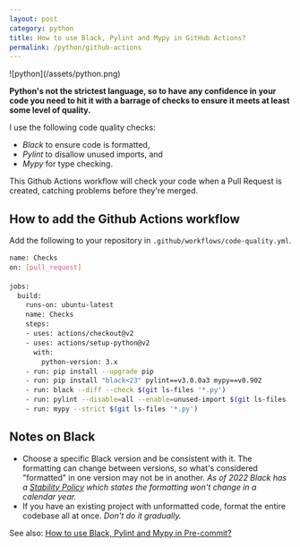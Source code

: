```yaml
---
layout: post
category: python
title: How to use Black, Pylint and Mypy in GitHub Actions?
permalink: /python/github-actions
---
```

<div class="wide-logos" markdown="1">
![python](/assets/python.png)
</div>

**Python's not the strictest language, so to have any confidence in your code you
need to hit it with a barrage of checks to ensure it meets at least some level
of quality.**

I use the following code quality checks:
- *Black* to ensure code is formatted,
- *Pylint* to disallow unused imports, and
- *Mypy* for type checking.

This Github Actions workflow will check your code when a Pull
Request is created, catching problems before they're merged.

## How to add the Github Actions workflow

Add the following to your repository in `.github/workflows/code-quality.yml`.

```sh
name: Checks
on: [pull_request]

jobs:
  build:
    runs-on: ubuntu-latest
    name: Checks
    steps:
    - uses: actions/checkout@v2
    - uses: actions/setup-python@v2
      with:
        python-version: 3.x
    - run: pip install --upgrade pip
    - run: pip install "black<23" pylint==v3.0.0a3 mypy==v0.902
    - run: black --diff --check $(git ls-files '*.py')
    - run: pylint --disable=all --enable=unused-import $(git ls-files '*.py')
    - run: mypy --strict $(git ls-files '*.py')
```

## Notes on Black

- Choose a specific Black version and be consistent with it.
  The formatting can change between versions, so what's considered
  "formatted" in one version may not be in another. _As of 2022 Black has a [Stability Policy](https://black.readthedocs.io/en/stable/the_black_code_style/index.html) which states the formatting won't change in a calendar year._
- If you have an existing project with unformatted code, format the entire
  codebase all at once. _Don't do it gradually._

See also: [How to use Black, Pylint and Mypy in Pre-commit?](/python/pre-commit)
